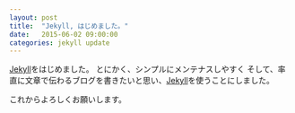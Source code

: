 ```yaml
---
layout: post
title:  "Jekyll, はじめました。"
date:   2015-06-02 09:00:00
categories: jekyll update
---
```


[Jekyll][jekyll]をはじめました。
とにかく、シンプルにメンテナスしやすく
そして、率直に文章で伝わるブログを書きたいと思い、[Jekyll][jekyll]を使うことにしました。

これからよろしくお願いします。

[jekyll]:      http://jekyllrb.com
